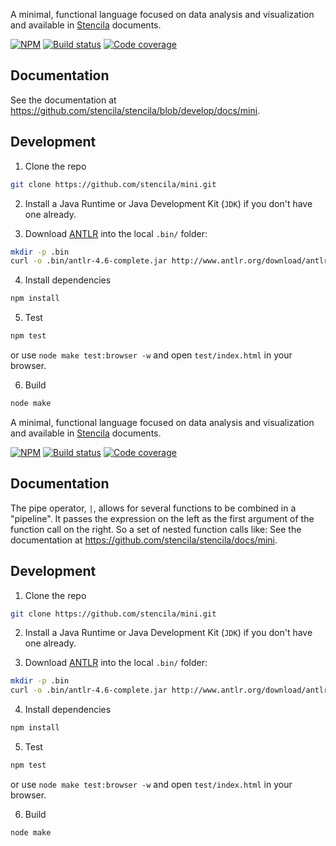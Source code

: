 

A minimal, functional language focused on data analysis and visualization and available in [Stencila](https://stenci.la) documents.

[![NPM](http://img.shields.io/npm/v/stencila-mini.svg?style=flat)](https://www.npmjs.com/package/stencila-mini)
[![Build status](https://travis-ci.org/stencila/mini.svg?branch=master)](https://travis-ci.org/stencila/mini)
[![Code coverage](https://codecov.io/gh/stencila/mini/branch/master/graph/badge.svg)](https://codecov.io/gh/stencila/mini)

## Documentation

See the documentation at https://github.com/stencila/stencila/blob/develop/docs/mini.

## Development

1. Clone the repo

```bash
git clone https://github.com/stencila/mini.git
```

2. Install a Java Runtime or Java Development Kit (`JDK`) if you don't have one already.

3. Download [ANTLR](http://www.antlr.org/download/antlr-4.6-complete.jar) into the local `.bin/` folder:

```bash
mkdir -p .bin
curl -o .bin/antlr-4.6-complete.jar http://www.antlr.org/download/antlr-4.6-complete.jar
```

4. Install dependencies

```bash
npm install
```

5. Test

```bash
npm test
```

or use `node make test:browser -w` and open `test/index.html` in your browser.  

6. Build

```bash
node make
```


A minimal, functional language focused on data analysis and visualization and available in [Stencila](https://stenci.la) documents.

[![NPM](http://img.shields.io/npm/v/stencila-mini.svg?style=flat)](https://www.npmjs.com/package/stencila-mini)
[![Build status](https://travis-ci.org/stencila/mini.svg?branch=master)](https://travis-ci.org/stencila/mini)
[![Code coverage](https://codecov.io/gh/stencila/mini/branch/master/graph/badge.svg)](https://codecov.io/gh/stencila/mini)

## Documentation

The pipe operator, `|`, allows for several functions to be combined in a "pipeline". It passes the expression on the left as the first argument of the function call on the right. So a set of nested function calls like:
See the documentation at https://github.com/stencila/stencila/docs/mini.

## Development

1. Clone the repo

```bash
git clone https://github.com/stencila/mini.git
```

2. Install a Java Runtime or Java Development Kit (`JDK`) if you don't have one already.

3. Download [ANTLR](http://www.antlr.org/download/antlr-4.6-complete.jar) into the local `.bin/` folder:

```bash
mkdir -p .bin
curl -o .bin/antlr-4.6-complete.jar http://www.antlr.org/download/antlr-4.6-complete.jar
```

4. Install dependencies

```bash
npm install
```

5. Test

```bash
npm test
```

or use `node make test:browser -w` and open `test/index.html` in your browser.  

6. Build

```bash
node make
```
